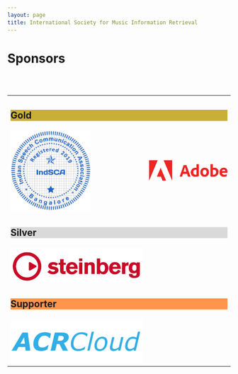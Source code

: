 ```yaml
---
layout: page
title: International Society for Music Information Retrieval
---
```

<h1>Sponsors</h1>
<table class="customtable">
    <tr>
        <td class="teamsection" colspan="4">
            <h2 class="sponsorhead" style="background-color:#c8b037;">Gold</h2>
        </td>
    </tr>
    <tr>
        <td class="teamsection">
            <a href="https://indsca.web.app/about" target="_blank"><img src="/assets/sponsors/IndSCA-logo.png" alt="Avatar" width=180px></a>
        </td>
        <td class="teamsection">
            <a href="https://www.adobe.com" target="_blank"><img src="/assets/sponsors/Adobe-logo.png" alt="Avatar" class="gold-wrapper"></a>
        </td>
    </tr>
    <tr>
       <br>
    </tr>
    <tr>
        <td class="teamsection" colspan="4">
            <h2 class="sponsorhead" style="background-color:#d9d9d9;">Silver</h2>
        </td>
    </tr>
    <tr>
        <td class="teamsection">
            <a href="https://www.steinberg.net/" target="_blank"><img src="/assets/sponsors/Steinberg-logo.png" alt="Avatar" class="silver-wrapper"></a>
        </td>
    </tr>
    <tr>
       <br>
    </tr>
    <tr>
        <td class="teamsection" colspan="4">
            <h2 class="sponsorhead" style="background-color:#ff944d;">Supporter</h2>
        </td>
    </tr>
    <tr>
        <td class="teamsection">
            <a href="https://www.acrcloud.com/" target="_blank"><img src="/assets/sponsors/ACRCloud-logo.png" alt="Avatar" class="supporter-wrapper"></a>
        </td>
    </tr>
</table>
<br><br>